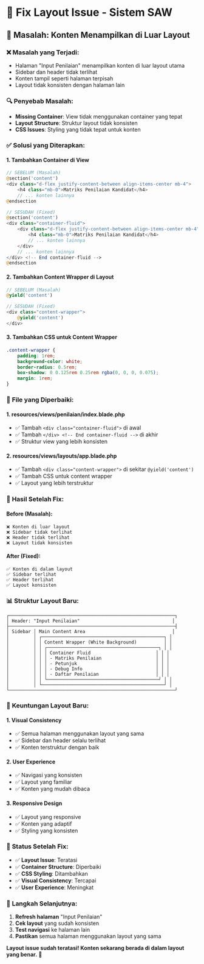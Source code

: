 # 🎨 Fix Layout Issue - Sistem SAW

## 🚨 Masalah: Konten Menampilkan di Luar Layout

### ❌ **Masalah yang Terjadi:**
- Halaman "Input Penilaian" menampilkan konten di luar layout utama
- Sidebar dan header tidak terlihat
- Konten tampil seperti halaman terpisah
- Layout tidak konsisten dengan halaman lain

### 🔍 **Penyebab Masalah:**
- **Missing Container**: View tidak menggunakan container yang tepat
- **Layout Structure**: Struktur layout tidak konsisten
- **CSS Issues**: Styling yang tidak tepat untuk konten

### ✅ **Solusi yang Diterapkan:**

#### 1. **Tambahkan Container di View**
```php
// SEBELUM (Masalah)
@section('content')
<div class="d-flex justify-content-between align-items-center mb-4">
    <h4 class="mb-0">Matriks Penilaian Kandidat</h4>
    // ... konten lainnya
@endsection

// SESUDAH (Fixed)
@section('content')
<div class="container-fluid">
    <div class="d-flex justify-content-between align-items-center mb-4">
        <h4 class="mb-0">Matriks Penilaian Kandidat</h4>
        // ... konten lainnya
    </div>
    // ... konten lainnya
</div> <!-- End container-fluid -->
@endsection
```

#### 2. **Tambahkan Content Wrapper di Layout**
```php
// SEBELUM (Masalah)
@yield('content')

// SESUDAH (Fixed)
<div class="content-wrapper">
    @yield('content')
</div>
```

#### 3. **Tambahkan CSS untuk Content Wrapper**
```css
.content-wrapper {
    padding: 1rem;
    background-color: white;
    border-radius: 0.5rem;
    box-shadow: 0 0.125rem 0.25rem rgba(0, 0, 0, 0.075);
    margin: 1rem;
}
```

### 🎯 **File yang Diperbaiki:**

#### 1. **resources/views/penilaian/index.blade.php**
- ✅ Tambah `<div class="container-fluid">` di awal
- ✅ Tambah `</div> <!-- End container-fluid -->` di akhir
- ✅ Struktur view yang lebih konsisten

#### 2. **resources/views/layouts/app.blade.php**
- ✅ Tambah `<div class="content-wrapper">` di sekitar `@yield('content')`
- ✅ Tambah CSS untuk content wrapper
- ✅ Layout yang lebih terstruktur

### 🎨 **Hasil Setelah Fix:**

#### **Before (Masalah):**
```
❌ Konten di luar layout
❌ Sidebar tidak terlihat
❌ Header tidak terlihat
❌ Layout tidak konsisten
```

#### **After (Fixed):**
```
✅ Konten di dalam layout
✅ Sidebar terlihat
✅ Header terlihat
✅ Layout konsisten
```

### 📊 **Struktur Layout Baru:**

```
┌─────────────────────────────────────────────────────────────┐
│ Header: "Input Penilaian"                                  │
├─────────────────────────────────────────────────────────────┤
│ Sidebar │ Main Content Area                                │
│         │ ┌─────────────────────────────────────────────┐ │
│         │ │ Content Wrapper (White Background)          │ │
│         │ │ ┌─────────────────────────────────────────┐ │ │
│         │ │ │ Container Fluid                        │ │ │
│         │ │ │ - Matriks Penilaian                    │ │ │
│         │ │ │ - Petunjuk                             │ │ │
│         │ │ │ - Debug Info                           │ │ │
│         │ │ │ - Daftar Penilaian                     │ │ │
│         │ │ └─────────────────────────────────────────┘ │ │
│         │ └─────────────────────────────────────────────┘ │
└─────────────────────────────────────────────────────────────┘
```

### 🎉 **Keuntungan Layout Baru:**

#### 1. **Visual Consistency**
- ✅ Semua halaman menggunakan layout yang sama
- ✅ Sidebar dan header selalu terlihat
- ✅ Konten terstruktur dengan baik

#### 2. **User Experience**
- ✅ Navigasi yang konsisten
- ✅ Layout yang familiar
- ✅ Konten yang mudah dibaca

#### 3. **Responsive Design**
- ✅ Layout yang responsive
- ✅ Konten yang adaptif
- ✅ Styling yang konsisten

### 🚀 **Status Setelah Fix:**

- ✅ **Layout Issue**: Teratasi
- ✅ **Container Structure**: Diperbaiki
- ✅ **CSS Styling**: Ditambahkan
- ✅ **Visual Consistency**: Tercapai
- ✅ **User Experience**: Meningkat

### 🎯 **Langkah Selanjutnya:**

1. **Refresh halaman** "Input Penilaian"
2. **Cek layout** yang sudah konsisten
3. **Test navigasi** ke halaman lain
4. **Pastikan** semua halaman menggunakan layout yang sama

**Layout issue sudah teratasi! Konten sekarang berada di dalam layout yang benar.** 🎨
